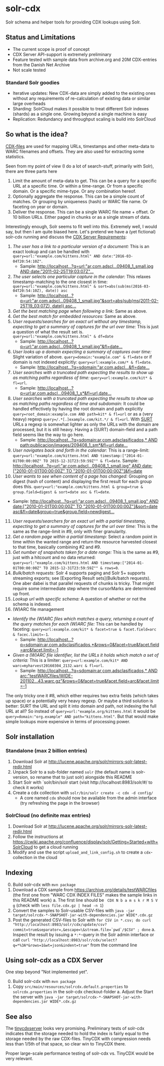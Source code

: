# solr-cdx

Solr schema and helper tools for providing CDX lookups using Solr.

## Status and Limitations

 * The current scope is proof of concept
 * CDX Server API-support is extremely preliminary
 * Feature tested with sample data from archive.org and 20M CDX-entries from the Danish Net Archive
 * Not scale tested

### Standard Solr goodies

 * Iterative updates: New CDX-data are simply added to the existing ones without any requirements of re-calculation of existing data or similar large overheads
 * Sharding: SolrCloud makes it possible to treat different Solr indexes (shards) as a single one. Growing beyond a single machine is easy
 * Replication: Redundancy and throughput scaling is build into SolrCloud 

## So what is the idea?

[CDX-files](https://archive.org/web/researcher/cdx_file_format.php) are used for mapping URLs, timestamps and other meta-data to WARC filenames and offsets. They are also used for extracting some statistics.

Seen from my point of view (I do a lot of search-stuff, primarily with Solr), there are three parts here

1. Limit the amount of meta-data to get. This can be a query for a specific URL at a specific time. Or within a time-range. Or from a specific domain. Or a specific mime-type. Or any combination hereof.
2. Optionally aggregate the response. This can be a simple count of matches. Or grouping by uniqueness (hash) or WARC file name. Or faceting on year or domain.
3. Deliver the response. This can be a single WARC file name + offset. Or 10 billion URLs. Either paged in chunks or as a single stream of data.

Interestingly enough, Solr seems to fit well into this. Extremely well, I would say, but then I am quite biased here. Let's pretend we have a (yet fictional) solr-cdx running and discuss the [CDX Server Requirements](https://github.com/iipc/openwayback/wiki/CDX-Server-requirements):

1. _The user has a link to a particular version of a document:_ This is an exact lookup and can be handled with `query=url:"example.com/kittens.html" AND date:"2016-03-04T20:54:10Z"`.
   * Sample: [http://localhost...?q=url:"ar,com,adscl...09408_1_small.jpg AND date:"2011-02-25T19:03:07Z"...](http://localhost:8983/solr/cdx/select?q=url%3A%22ar%2Ccom%2Cadsclasificados%2Caimogasta%29%2Fpublicacion%2Fimages%2F209408_1_small.jpg%22+AND+date%3A%222011-02-25T19%3A03%3A07Z%22&wt=json&indent=true)
2. _The user selects one particular capture in the calendar:_ This relaxes timestamp-matching to the one closest in time: `query=url:"example.com/kittens.html" & sort=abs(sub(ms(2016-03-04T20:54:10Z), date)) asc` 
   * Sample: [http://localhost...?q=url:"ar,com,adscl...09408_1_small.jpg"&sort=abs(sub(ms(2011-02-25T19_03:07Z), date)) asc...](http://localhost:8983/solr/cdx/select?q=url%3A%22ar%2Ccom%2Cadsclasificados%2Caimogasta%29%2Fpublicacion%2Fimages%2F209408_1_small.jpg%22&sort=abs%28sub%28ms%282011-02-25T19%3A03%3A07Z%29%2C+date%29%29+asc&wt=json&indent=true)
3. _Get the best matching page when following a link:_ Same as above.
4. _Get the best match for embedded resources:_ Same as above.
5. _User requests/searches for an exact url without any timestamp, expecting to get a summary of captures for the url over time:_ This is just a question of what the result set is. `query=url:"example.com/kittens.html" & df=date`
   * Sample: [http://localhost...?q=url:"ar,com,adscl...09408_1_small.jpg"&fl=date...](http://localhost:8983/solr/cdx/select?q=url%3A%22ar%2Ccom%2Cadsclasificados%2Caimogasta%29%2Fpublicacion%2Fimages%2F209408_1_small.jpg%22&fl=date&wt=json&indent=true)
6. _User looks up a domain expecting a summary of captures over time:_ Slight variation of above. `query=domain:"example.com" & fl=date` or if domain is not indexed explicitly: `query=url:example.com/* & fl=date`.
   * Sample: [http://localhost...?q=sdomain:"ar,com,adscl...&fl=date...](http://localhost:8983/solr/cdx/select?q=sdomain%3A%22ar%2Ccom%2Cadsclasificados%2Caimogasta%22&fl=date&wt=json&indent=true)
7. _User searches with a truncated path expecting the results to show up as matching paths regardless of time:_ `query=url:example.com/kit* & fl=url`.
   * Sample: [http://localhost...?q=url:ar,com,adscl...09408_1_s*&fl=url,date...](http://localhost:8983/solr/cdx/select?q=url%3Aar%2Ccom%2Cadsclasificados%2Caimogasta%5C%29%2Fpublicacion%2Fimages%2F209408_1_s*&fl=url%2Cdate&wt=json&indent=true)
8. _User searches with a truncated path expecting the results to show up as matching paths regardless of time and subdomain:_ It could be handled effectively by having the root domain and path explicitly `query=root_domain:example.com AND path=kit* & fl=url` or as a (very heavy) regexp `query=/.*[.]example.com/kit.*/ & fl=url`. With [SURT](http://crawler.archive.org/apidocs/org/archive/util/SURT.html) URLs a regexp is somewhat lighter as only the URLs with the domain are processed, but it is still heavy. Having a (SURT) domain-field and a path field seems like the way to go here.
   * Sample: [http://localhost...?q=sdomain:ar,com,adsclasificados,* AND path:publicacion/images/209408_1_sm*&fl=url,date...](http://localhost:8983/solr/cdx/select?q=sdomain%3Aar%2Ccom%2Cadsclasificados%2C*+AND+path%3Apublicacion%2Fimages%2F209408_1_sm*&fl=url,date&wt=json&indent=true)
9. _User navigates back and forth in the calendar:_ This is a range-limit: `query=url:"example.com/kittens.html AND timestamp:["2014-01-01T00:00:00Z" TO 2015-12-31T23:59:59Z"" & fl=date`.
   Sample: [http://localhost...?q=url:"ar,com,adscl...09408_1_small.jpg" AND date:["2010-01-01T00:00:00Z" TO "2010-01-01T00:00:00Z"]&fl=date](http://localhost:8983/solr/cdx/select?q=url%3A%22ar%2Ccom%2Cadsclasificados%2Caimogasta%29%2Fpublicacion%2Fimages%2F209408_1_small.jpg%22+AND+date%3A%5B%222010-01-01T00%3A00%3A00Z%22+TO+%222011-12-31T23%3A59%3A59Z%22%5D&fl=date&wt=json&indent=true)
10. _User wants to see when content of a page has changed:_ Grouping on digest (hash of content) and displaying the first result for each group does this. `query=url:"example.com/kittens.html & group=true & group.field=digest & sort=date asc & fl=date`.
   * Sample: [http://localhost...?q=url:"ar,com,adscl...09408_1_small.jpg" AND date:["2010-01-01T00:00:00Z" TO "2010-01-01T00:00:00Z"]&sort=date asc&fl=date&group=true&group.field=newdigest...](http://localhost:8983/solr/cdx/select?q=url%3A%22ar%2Ccom%2Cadsclasificados%2Caimogasta%29%2Fpublicacion%2Fimages%2F209408_1_small.jpg%22+AND+date%3A%5B%222010-01-01T00%3A00%3A00Z%22+TO+%222011-12-31T23%3A59%3A59Z%22%5D&sort=date+asc&fl=date&wt=json&indent=true&group=true&group.field=newdigest)
11. _User requests/searchers for an exact url with a partial timestamp, expecting to get a summary of captures for the url over time:_ This is the same as the range-limit in #9, only with finer granularity.
12. _Get a random page within a partial timestamp:_ Select a random point in time within the wanted range and return the resource harvested closest to that time, basically combining #2 and #9.
13. _Get number of snapshots taken for a date range:_ This is the same as #9, just with a hitcount and no data returned: `query=url:"example.com/kittens.html AND timestamp:["2014-01-01T00:00:00Z" TO 2015-12-31T23:59:59Z"" & rows=0`.
14. _Bulk/batch requests:_ Solr 4 supports paging and Solr 5+ supports streaming exports; see [Exporting Result sets](Bulk/batch requests). One aber dabei is that parallel requests of chunks is tricky. That might require some intermediate step where the cursorMarks are determined up front.
15. _Lookup url with specific schema:_ A question of whether or not the schema is indexed.
16. (W)ARC file management
   * _Identify the (W)ARC files which matches a query, returning a count of the query matches for each (W)ARC file:_ This can be handled by faceting: `query=url:example.com/kit* & facet=true & facet.field=arc & facec.limit=-1`.
      * Sample: [http://localhost...?q=sdomain:ar,com,adsclasificados,*&rows=0&facet=true&facet.field=arc&facet.limit=-1](http://localhost:8983/solr/cdx/select?q=sdomain%3Aar%2Ccom%2Cadsclasificados%2C*&sort=date+asc&rows=0&wt=json&indent=true&facet=true&facet.field=arc&facet.limit=-1)
   * _Given a (W)ARC file identifier, list the URLs it holds which match a set of criteria:_ This is a limiter: `query=url:example.com/kit* AND warc=myharvest20160304_2132.warc & fl=url`.
      * Sample: [http://localhost...?q=sdomain:ar,com,adsclasificados,* AND arc:"testWARCfiles/WIDE-201102...43.warc.gz"&rows=0&facet=true&facet.field=arc&facet.limit=-1](http://localhost:8983/solr/cdx/select?q=sdomain%3Aar%2Ccom%2Cadsclasificados%2C*+AND+arc%3A%22testWARCfiles/WIDE-20110225183219005-04371-13730~crawl301.us.archive.org~9443.warc.gz%22&sort=date+asc&wt=json&indent=true&fl=url)

The only tricky one it #8, which either requires two extra fields (which takes up space) or a potentially very heavy regexp. Or maybe a third solution is better: SURT the URL and split it into domain and path, not indexing the full URL at all? So instead of `query=url:"example.org/kittens.html` it would be `query=domain:"org.example" AND path="kittens.html"`. But that would make simple lookups more expensive in terms of processing power.

## Solr installation

### Standalone (max 2 billion entries)

1. Download Solr at http://lucene.apache.org/solr/mirrors-solr-latest-redir.html
2. Unpack Solr to a sub-folder named `solr` (the default name is solr-version, so rename that to just solr) alongside this README
3. Start Solr with `solr/bin/solr start (visit http://localhost:8983/solr/#/ to check it works)
4. Create a cdx collection with `solr/bin/solr create -c cdx -d config/`
   * A core named `cdx` should now be available from the admin interface (try refreshing the page in the browser)

### SolrCloud (no definite max entries)

1. Download Solr at http://lucene.apache.org/solr/mirrors-solr-latest-redir.html
2. Follow the instructions at https://cwiki.apache.org/confluence/display/solr/Getting+Started+with+SolrCloud to get a cloud running
3. Modify and use the script `upload_and_link_config.sh` to create a `cdx`-collection in the cloud

## Indexing

0. Build solr-cdx with `mvn package`
1. Download a CDX sample from https://archive.org/details/testWARCfiles (the first one from "WARC CDX INDEX FILES" makes the sample links in this README work)
  a. The first line should be ` CDX N b a m s k r M S V g` (check with `less file.cdx.gz | head -n 1`)
2. Convert the samples to Solr-usable CSV-files with `java -jar target/solrcdx-*-SNAPSHOT-jar-with-dependencies.jar WIDE*.cdx.gz`
3. Post the generated CSV-files to Solr with ``for CSV in *.csv; do curl "http://localhost:8983/solr/cdx/update/csv?commit=true&separator=,&escape=\&stream.file=`pwd`/$CSV" ; done``
  a. Inspect the result by issuing a `*:*`-query in the Solr admin interface or call `curl "http://localhost:8983/solr/cdx/select?q=*%3A*&rows=1&wt=json&indent=true"` from the command line

## Using solr-cdx as a CDX Server

One step beyond "Not implemented yet".

 0. Build solr-cdx with `mvn package`
 1. Copy `src/main/resources/solrcdx.default.properties` to `solrcdx.properties` in the solr-cdx checkout-folder
  a. Adjust the 
 Start the server with `java -jar target/solrcdx-*-SNAPSHOT-jar-with-dependencies.jar WIDE*.cdx.gz`  


## See also

The [tinycdxserver](https://github.com/nla/tinycdxserver) looks very promising. Preliminary tests of solr-cdx indicates
that the storage needed to hold the index is fairly equal to the storage needed by the raw CDX-files. TinyCDX with
compression needs less than 1/5th of that space, so clear win to TinyCDX there.
 
Proper large-scale performance testing of solr-cdx vs. TinyCDX would be very relevant.
